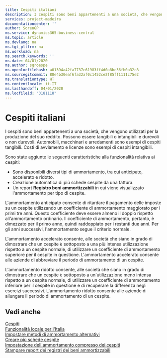 ```yaml
---
title: Cespiti italiani
description: I cespiti sono beni appartenenti a una società, che vengono utilizzati per la produzione del suo reddito.
services: project-madeira
documentationcenter: ''
author: SorenGP
ms.service: dynamics365-business-central
ms.topic: article
ms.devlang: na
ms.tgt_pltfrm: na
ms.workload: na
ms.search.keywords: ''
ms.date: 04/01/2020
ms.author: sgroespe
ms.openlocfilehash: a01394a42fa7737c61983ff4d0a8bc36fb0a32c8
ms.sourcegitcommit: 88e4b30eaf6fa32af0c1452ce2f85ff1111c75e2
ms.translationtype: HT
ms.contentlocale: it-IT
ms.lasthandoff: 04/01/2020
ms.locfileid: "3181118"
---
```

# <a name="italian-fixed-assets"></a>Cespiti italiani
I cespiti sono beni appartenenti a una società, che vengono utilizzati per la produzione del suo reddito. Possono essere tangibili o intangibili e durevoli o non durevoli. Automobili, macchinari e arredamenti sono esempi di cespiti tangibili. Costi di avviamento e licenze sono esempi di cespiti intangibili.  

Sono state aggiunte le seguenti caratteristiche alla funzionalità relativa ai cespiti:  

- Sono disponibili diversi tipi di ammortamento, tra cui anticipato, accelerato e ridotto.  
- Creazione automatica di più schede cespite da una fattura.  
- Un report **Registro beni ammortizzabili** in cui viene visualizzato l'ammortamento per tipo di cespite.  

L'ammortamento anticipato consente di ritardare il pagamento delle imposte su un cespite utilizzando un coefficiente di ammortamento maggiorato per i primi tre anni. Questo coefficiente deve essere almeno il doppio rispetto all'ammortamento ordinario. Il coefficiente di ammortamento, pertanto, è dimezzato per il primo anno, quindi raddoppiato per i restanti due anni. Per gli anni successivi, l'ammortamento segue il criterio normale.  

L'ammortamento accelerato consente, alle società che siano in grado di dimostrare che un cespite è sottoposto a una più intensa utilizzazione rispetto a un cespite normale, di utilizzare un coefficiente di ammortamento superiore per il cespite in questione. L'ammortamento accelerato consente alle aziende di abbreviare il periodo di ammortamento di un cespite.  

L'ammortamento ridotto consente, alle società che siano in grado di dimostrare che un cespite è sottoposto a un'utilizzazione meno intensa rispetto a un cespite normale, di utilizzare un coefficiente di ammortamento inferiore per il cespite in questione e di recuperare la differenza negli esercizi successivi. L'ammortamento ridotto consente alle aziende di allungare il periodo di ammortamento di un cespite.  

## <a name="see-also"></a>Vedi anche  
 [Cespiti](../../fa-manage.md)     
 [Funzionalità locale per l'Italia](italy-local-functionality.md)   
 [Impostare metodi di ammortamento alternativi](how-to-set-up-alternate-depreciation-methods.md)   
 [Creare più schede cespite](how-to-create-multiple-fixed-asset-cards.md)   
 [Impostazione dell'ammortamento compresso dei cespiti](how-to-set-up-compressed-depreciation-of-fixed-assets.md)   
 [Stampare report dei registri dei beni ammortizzabili](how-to-print-depreciation-book-reports.md)
